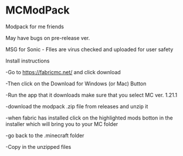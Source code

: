 # MCModPack
Modpack for me friends

May have bugs on pre-release ver.

MSG for Sonic - FIles are virus checked and uploaded for user safety

Install instructions

-Go to https://fabricmc.net/ and click download

-Then click on the Download for Windows (or Mac) Button

-Run the app that it downloads make sure that you select MC ver. 1.21.1

-download the modpack .zip file from releases and unzip it

-when fabric has installed click on the highlighted mods botton in the installer which will bring you to your MC folder 

-go back to the .minecraft folder

-Copy in the unzipped files
